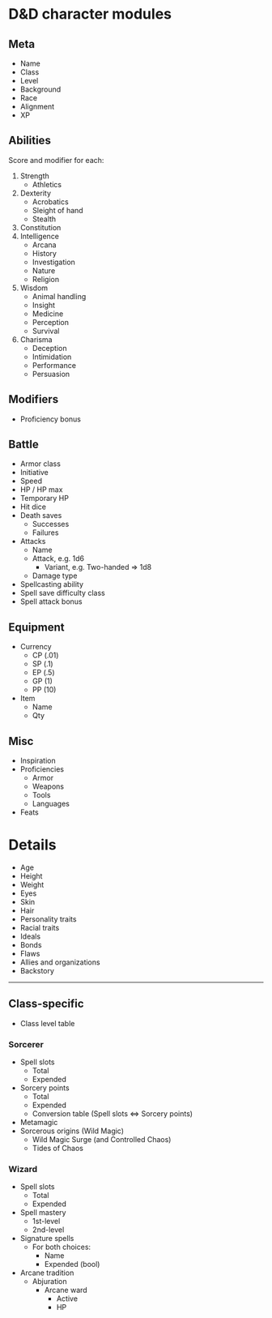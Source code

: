 # D&D character modules
## Meta
- Name
- Class
- Level
- Background
- Race
- Alignment
- XP


## Abilities
Score and modifier for each:

1. Strength
    - Athletics
2. Dexterity
    - Acrobatics
    - Sleight of hand
    - Stealth
3. Constitution
4. Intelligence
    - Arcana
    - History
    - Investigation
    - Nature
    - Religion
5. Wisdom
    - Animal handling
    - Insight
    - Medicine
    - Perception
    - Survival
6. Charisma
    - Deception
    - Intimidation
    - Performance
    - Persuasion


## Modifiers
- Proficiency bonus


## Battle
- Armor class
- Initiative
- Speed
- HP / HP max
- Temporary HP
- Hit dice
- Death saves
  - Successes
  - Failures
- Attacks
  - Name
  - Attack, e.g. 1d6
    - Variant, e.g. Two-handed => 1d8
  - Damage type
- Spellcasting ability
- Spell save difficulty class
- Spell attack bonus


## Equipment
- Currency
  - CP (.01)
  - SP (.1)
  - EP (.5)
  - GP (1)
  - PP (10)
- Item
  - Name
  - Qty


## Misc
- Inspiration
- Proficiencies
  - Armor
  - Weapons
  - Tools
  - Languages
- Feats


# Details
- Age
- Height
- Weight
- Eyes
- Skin
- Hair
- Personality traits
- Racial traits
- Ideals
- Bonds
- Flaws
- Allies and organizations
- Backstory


---


## Class-specific
- Class level table


### Sorcerer
- Spell slots
  - Total
  - Expended
- Sorcery points
  - Total
  - Expended
  - Conversion table (Spell slots <=> Sorcery points)
- Metamagic
- Sorcerous origins (Wild Magic)
  - Wild Magic Surge (and Controlled Chaos)
  - Tides of Chaos


### Wizard
- Spell slots
  - Total
  - Expended
- Spell mastery
  - 1st-level
  - 2nd-level
- Signature spells
  - For both choices:
    - Name
    - Expended (bool)
- Arcane tradition
  - Abjuration
    - Arcane ward
      - Active
      - HP
